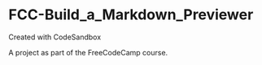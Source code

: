 # FCC-Build_a_Markdown_Previewer
Created with CodeSandbox

A project as part of the FreeCodeCamp course.
